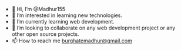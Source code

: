- 👋 Hi, I’m @Madhur155
- 👀 I’m interested in learning new technologies.
- 🌱 I’m currently learning web development.
- 💞️ I’m looking to collaborate on any web development project or any other open source projects.
- 📫 How to reach me burghatemadhur@gmail.com

<!---
Madhur155/Madhur155 is a ✨ special ✨ repository because its `README.md` (this file) appears on your GitHub profile.
You can click the Preview link to take a look at your changes.
--->
